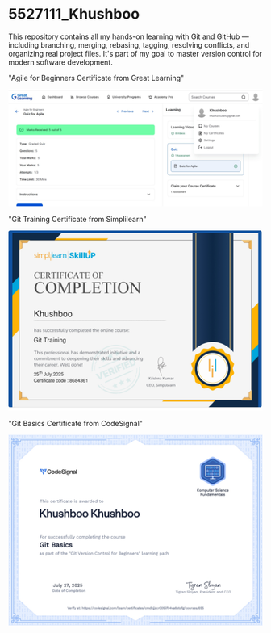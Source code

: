 # 5527111_Khushboo 
This repository contains all my hands-on learning with Git and GitHub — including branching, merging, rebasing, tagging, resolving conflicts, and organizing real project files. It's part of my goal to master version control for modern software development.

"Agile for Beginners Certificate from Great Learning"

![image alt](5527111_Khushboo.jpg)

"Git Training Certificate from Simplilearn"

![image alt](5527111_simplilearn.jpg)

"Git Basics Certificate from CodeSignal"

![image alt](5527111_CodeSignal.jpg)


